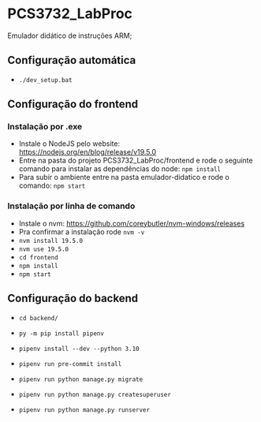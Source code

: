 ﻿# PCS3732_LabProc

Emulador didático de instruções ARM;

## Configuração automática

- `./dev_setup.bat`

## Configuração do frontend

### Instalação por .exe

- Instale o NodeJS pelo website: https://nodejs.org/en/blog/release/v19.5.0
- Entre na pasta do projeto PCS3732_LabProc/frontend e rode o seguinte comando para instalar as dependências do node: `npm install`
- Para subir o ambiente entre na pasta emulador-didatico e rode o comando: `npm start`

### Instalação por linha de comando

- Instale o nvm: https://github.com/coreybutler/nvm-windows/releases
- Pra confirmar a instalação rode `nvm -v`
- `nvm install 19.5.0`
- `nvm use 19.5.0`
- `cd frontend`
- `npm install`
- `npm start`

## Configuração do backend

- `cd backend/`

- `py -m pip install pipenv`

- `pipenv install --dev --python 3.10`

- `pipenv run pre-commit install`

- `pipenv run python manage.py migrate`

- `pipenv run python manage.py createsuperuser`

- `pipenv run python manage.py runserver`

